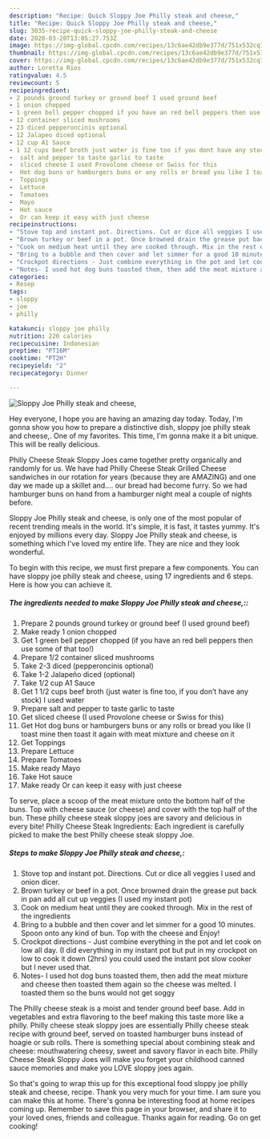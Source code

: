 ```yaml
---
description: "Recipe: Quick Sloppy Joe Philly steak and cheese,"
title: "Recipe: Quick Sloppy Joe Philly steak and cheese,"
slug: 3035-recipe-quick-sloppy-joe-philly-steak-and-cheese
date: 2020-03-20T13:05:27.753Z
image: https://img-global.cpcdn.com/recipes/13c6ae42db9e377d/751x532cq70/sloppy-joe-philly-steak-and-cheese-recipe-main-photo.jpg
thumbnail: https://img-global.cpcdn.com/recipes/13c6ae42db9e377d/751x532cq70/sloppy-joe-philly-steak-and-cheese-recipe-main-photo.jpg
cover: https://img-global.cpcdn.com/recipes/13c6ae42db9e377d/751x532cq70/sloppy-joe-philly-steak-and-cheese-recipe-main-photo.jpg
author: Loretta Rios
ratingvalue: 4.5
reviewcount: 5
recipeingredient:
- 2 pounds ground turkey or ground beef I used ground beef
- 1 onion chopped
- 1 green bell pepper chopped if you have an red bell peppers then use some of that too
- 12 container sliced mushrooms
- 23 diced pepperoncinis optional
- 12 Jalapeo diced optional
- 12 cup A1 Sauce
- 1 12 cups beef broth just water is fine too if you dont have any stock I used water
-  salt and pepper to taste garlic to taste
-  sliced cheese I used Provolone cheese or Swiss for this
-  Hot dog buns or hamburgers buns or any rolls or bread you like I toast mine then toast it again with meat mixture and cheese on it
-  Toppings
-  Lettuce
-  Tomatoes
-  Mayo
-  Hot sauce
-  Or can keep it easy with just cheese
recipeinstructions:
- "Stove top and instant pot. Directions. Cut or dice all veggies I used and onion dicer."
- "Brown turkey or beef in a pot. Once browned drain the grease put back in pan add all cut up veggies (I used my instant pot)"
- "Cook on medium heat until they are cooked through. Mix in the rest of the ingredients"
- "Bring to a bubble and then cover and let simmer for a good 10 minutes. Spoon onto any kind of bun. Top with the cheese and Enjoy!"
- "Crockpot directions - Just combine everything in the pot and let cook on low all day. (I did everything in my instant pot but put in my crockpot on low to cook it down (2hrs) you could used the instant pot slow cooker but I never used that."
- "Notes- I used hot dog buns toasted them, then add the meat mixture and cheese then toasted them again so the cheese was melted. I toasted them so the buns would not get soggy"
categories:
- Resep
tags:
- sloppy
- joe
- philly

katakunci: sloppy joe philly
nutrition: 220 calories
recipecuisine: Indonesian
preptime: "PT16M"
cooktime: "PT2H"
recipeyield: "2"
recipecategory: Dinner

---
```



![Sloppy Joe Philly steak and cheese,](https://img-global.cpcdn.com/recipes/13c6ae42db9e377d/751x532cq70/sloppy-joe-philly-steak-and-cheese-recipe-main-photo.jpg)

Hey everyone, I hope you are having an amazing day today. Today, I'm gonna show you how to prepare a distinctive dish, sloppy joe philly steak and cheese,. One of my favorites. This time, I'm gonna make it a bit unique. This will be really delicious.

Philly Cheese Steak Sloppy Joes came together pretty organically and randomly for us. We have had Philly Cheese Steak Grilled Cheese sandwiches in our rotation for years (because they are AMAZING) and one day we made up a skillet and…. our bread had become furry. So we had hamburger buns on hand from a hamburger night meal a couple of nights before.

Sloppy Joe Philly steak and cheese, is only one of the most popular of recent trending meals in the world. It's simple, it is fast, it tastes yummy. It's enjoyed by millions every day. Sloppy Joe Philly steak and cheese, is something which I've loved my entire life. They are nice and they look wonderful.


To begin with this recipe, we must first prepare a few components. You can have sloppy joe philly steak and cheese, using 17 ingredients and 6 steps. Here is how you can achieve it.

##### The ingredients needed to make Sloppy Joe Philly steak and cheese,::

1. Prepare 2 pounds ground turkey or ground beef (I used ground beef)
1. Make ready 1 onion chopped
1. Get 1 green bell pepper chopped (if you have an red bell peppers then use some of that too!)
1. Prepare 1/2 container sliced mushrooms
1. Take 2-3 diced (pepperoncinis optional)
1. Take 1-2 Jalapeño diced (optional)
1. Take 1/2 cup A1 Sauce
1. Get 1 1/2 cups beef broth (just water is fine too, if you don’t have any stock) I used water
1. Prepare  salt and pepper to taste garlic to taste
1. Get  sliced cheese (I used Provolone cheese or Swiss for this)
1. Get  Hot dog buns or hamburgers buns or any rolls or bread you like (I toast mine then toast it again with meat mixture and cheese on it
1. Get  Toppings
1. Prepare  Lettuce
1. Prepare  Tomatoes
1. Make ready  Mayo
1. Take  Hot sauce
1. Make ready  Or can keep it easy with just cheese


To serve, place a scoop of the meat mixture onto the bottom half of the buns. Top with cheese sauce (or cheese) and cover with the top half of the bun. These philly cheese steak sloppy joes are savory and delicious in every bite! Philly Cheese Steak Ingredients: Each ingredient is carefully picked to make the best Philly cheese steak sloppy Joe. 

##### Steps to make Sloppy Joe Philly steak and cheese,:

1. Stove top and instant pot. Directions. Cut or dice all veggies I used and onion dicer.
1. Brown turkey or beef in a pot. Once browned drain the grease put back in pan add all cut up veggies (I used my instant pot)
1. Cook on medium heat until they are cooked through. Mix in the rest of the ingredients
1. Bring to a bubble and then cover and let simmer for a good 10 minutes.
Spoon onto any kind of bun. Top with the cheese and Enjoy!
1. Crockpot directions - Just combine everything in the pot and let cook on low all day. (I did everything in my instant pot but put in my crockpot on low to cook it down (2hrs) you could used the instant pot slow cooker but I never used that.
1. Notes- I used hot dog buns toasted them, then add the meat mixture and cheese then toasted them again so the cheese was melted. I toasted them so the buns would not get soggy


The Philly cheese steak is a moist and tender ground beef base. Add in vegetables and extra flavoring to the beef making this taste more like a philly. Philly cheese steak sloppy joes are essentially Philly cheese steak recipe with ground beef, served on toasted hamburger buns instead of hoagie or sub rolls. There is something special about combining steak and cheese: mouthwatering cheesy, sweet and savory flavor in each bite. Philly Cheese Steak Sloppy Joes will make you forget your childhood canned sauce memories and make you LOVE sloppy joes again. 

So that's going to wrap this up for this exceptional food sloppy joe philly steak and cheese, recipe. Thank you very much for your time. I am sure you can make this at home. There's gonna be interesting food at home recipes coming up. Remember to save this page in your browser, and share it to your loved ones, friends and colleague. Thanks again for reading. Go on get cooking!
